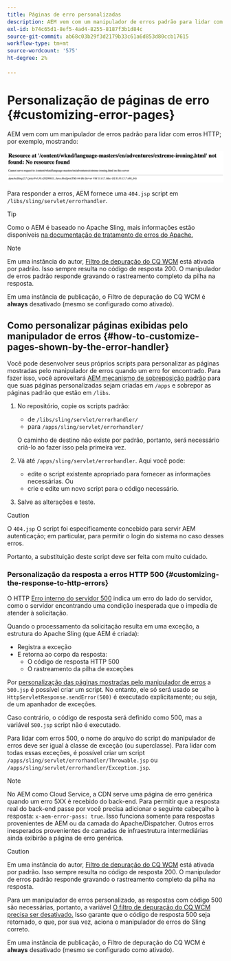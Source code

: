 ```yaml
---
title: Páginas de erro personalizadas
description: AEM vem com um manipulador de erros padrão para lidar com erros HTTP, que podem ser personalizados.
exl-id: b74c65d1-8ef5-4ad4-8255-8187f3b1d84c
source-git-commit: ab68c03b29f3d2179b33c61a6d853d80ccb17615
workflow-type: tm+mt
source-wordcount: '575'
ht-degree: 2%

---
```


# Personalização de páginas de erro {#customizing-error-pages}

AEM vem com um manipulador de erros padrão para lidar com erros HTTP; por exemplo, mostrando:

![Mensagem de erro padrão](assets/error-message-standard.png)

Para responder a erros, AEM fornece uma `404.jsp` script em `/libs/sling/servlet/errorhandler`.

>[!TIP]
>
>Como o AEM é baseado no Apache Sling, mais informações estão disponíveis [na documentação de tratamento de erros do Apache.](https://sling.apache.org/documentation/the-sling-engine/errorhandling.html)

>[!NOTE]
>
>Em uma instância do autor, [Filtro de depuração do CQ WCM](/help/implementing/deploying/configuring-osgi.md) está ativada por padrão. Isso sempre resulta no código de resposta 200. O manipulador de erros padrão responde gravando o rastreamento completo da pilha na resposta.
>
>Em uma instância de publicação, o Filtro de depuração do CQ WCM é **always** desativado (mesmo se configurado como ativado).

## Como personalizar páginas exibidas pelo manipulador de erros {#how-to-customize-pages-shown-by-the-error-handler}

Você pode desenvolver seus próprios scripts para personalizar as páginas mostradas pelo manipulador de erros quando um erro for encontrado. Para fazer isso, você aproveitará [AEM mecanismo de sobreposição padrão](/help/implementing/developing/introduction/overlays.md) para que suas páginas personalizadas sejam criadas em `/apps` e sobrepor as páginas padrão que estão em `/libs`.

1. No repositório, copie os scripts padrão:

   * de `/libs/sling/servlet/errorhandler/`
   * para `/apps/sling/servlet/errorhandler/`

   O caminho de destino não existe por padrão, portanto, será necessário criá-lo ao fazer isso pela primeira vez.

1. Vá até `/apps/sling/servlet/errorhandler`. Aqui você pode:

   * edite o script existente apropriado para fornecer as informações necessárias. Ou
   * crie e edite um novo script para o código necessário.

1. Salve as alterações e teste.

>[!CAUTION]
>
>O `404.jsp` O script foi especificamente concebido para servir AEM autenticação; em particular, para permitir o login do sistema no caso desses erros.
>
>Portanto, a substituição deste script deve ser feita com muito cuidado.

### Personalização da resposta a erros HTTP 500 {#customizing-the-response-to-http-errors}

O HTTP [Erro interno do servidor 500](https://www.w3.org/Protocols/rfc2616/rfc2616-sec10.html) indica um erro do lado do servidor, como o servidor encontrando uma condição inesperada que o impedia de atender à solicitação.

Quando o processamento da solicitação resulta em uma exceção, a estrutura do Apache Sling (que AEM é criada):

* Registra a exceção
* E retorna ao corpo da resposta:
   * O código de resposta HTTP 500
   * O rastreamento da pilha de exceções

Por [personalização das páginas mostradas pelo manipulador de erros](#how-to-customize-pages-shown-by-the-error-handler) a `500.jsp` é possível criar um script. No entanto, ele só será usado se `HttpServletResponse.sendError(500)` é executado explicitamente; ou seja, de um apanhador de exceções.

Caso contrário, o código de resposta será definido como 500, mas a variável `500.jsp` script não é executado.

Para lidar com erros 500, o nome do arquivo do script do manipulador de erros deve ser igual à classe de exceção (ou superclasse). Para lidar com todas essas exceções, é possível criar um script `/apps/sling/servlet/errorhandler/Throwable.jsp` ou `/apps/sling/servlet/errorhandler/Exception.jsp`.

>[!NOTE]
>
>No AEM como Cloud Service, a CDN serve uma página de erro genérica quando um erro 5XX é recebido do back-end. Para permitir que a resposta real do back-end passe por você precisa adicionar o seguinte cabeçalho à resposta: `x-aem-error-pass: true`.
>Isso funciona somente para respostas provenientes de AEM ou da camada do Apache/Dispatcher. Outros erros inesperados provenientes de camadas de infraestrutura intermediárias ainda exibirão a página de erro genérica.

>[!CAUTION]
>
>Em uma instância do autor, [Filtro de depuração do CQ WCM](/help/implementing/deploying/configuring-osgi.md) está ativada por padrão. Isso sempre resulta no código de resposta 200. O manipulador de erros padrão responde gravando o rastreamento completo da pilha na resposta.
>
>Para um manipulador de erros personalizado, as respostas com código 500 são necessárias, portanto, a variável [O filtro de depuração do CQ WCM precisa ser desativado.](/help/implementing/deploying/configuring-osgi.md) Isso garante que o código de resposta 500 seja retornado, o que, por sua vez, aciona o manipulador de erros do Sling correto.
>
>Em uma instância de publicação, o Filtro de depuração do CQ WCM é **always** desativado (mesmo se configurado como ativado).
